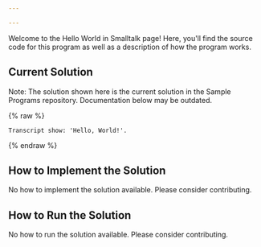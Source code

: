 ```yaml
---

---
```


Welcome to the Hello World in Smalltalk page! Here, you'll find the source code for this program as well as a description of how the program works.

## Current Solution

Note: The solution shown here is the current solution in the Sample Programs repository. Documentation below may be outdated.

{% raw %}

```Smalltalk
Transcript show: 'Hello, World!'.

```

{% endraw %}

## How to Implement the Solution

No how to implement the solution available. Please consider contributing.

## How to Run the Solution

No how to run the solution available. Please consider contributing.